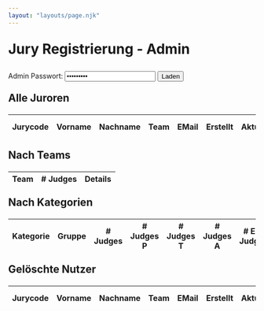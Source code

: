```yaml
---
layout: "layouts/page.njk"
---
```


# Jury Registrierung - Admin

<main>
<form method="post" id="password">
<label>Admin Passwort:</label>
<input type="password" id="pass" value="bewertung">
<input type="submit" value="Laden">
</form>

## Alle Juroren

<table>
<thead>
<tr>
<th>Jurycode</th>
<th>Vorname</th>
<th>Nachname</th>
<th>Team</th>
<th>EMail</th>
<th>Erstellt</th>
<th>Aktualisiert</th>
<th>Registriert für</th>
<th>Löschen</th>
</tr>
</thead>
<tbody id="byUsers">

</tbody>
</table>

## Nach Teams

<table>
<thead>
<tr>
<th>Team</th>
<th># Judges</th>
<th>Details</th>
</tr>
</thead>
<tbody id="byTeams">

</tbody>
</table>

## Nach Kategorien

<table>
<thead>
<tr>
<th>Kategorie</th>
<th>Gruppe</th>
<th># Judges</th>
<th># Judges P</th>
<th># Judges T</th>
<th># Judges A</th>
<th># Erf. Judges</th>
<th>Details</th>
</tr>
</thead>
<tbody id="byCategoryGroup">

</tbody>
</table>

## Gelöschte Nutzer

<table>
<thead>
<tr>
<th>Jurycode</th>
<th>Vorname</th>
<th>Nachname</th>
<th>Team</th>
<th>EMail</th>
<th>Erstellt</th>
<th>Aktualisiert</th>
<th>Registriert für</th>
<th>Restore</th>
</tr>
</thead>
<tbody id="deletedUsers">

</tbody>
</table>
</main>

<style>

  h1, h2, table {
    margin-block: 1em;
  }
.tag {
  display: inline-block;
  text-align: center;
  padding: .2rem .2rem;
  border: 1px solid;
  --hue: 0;
  --sat: 50%;
  background: hsl(var(--hue), var(--sat), 25%);
  font-size: .75rem;
}

.tag.c-EM {
  --hue: 60;
}
.tag.c-EW {
  --hue: 120;
}
.tag.c-P {
  --hue: 180;
}
.tag.c-K {
  --hue: 240;
}
.tag.c-G {
  --hue: 300;
}
.tag.g-JE {
  --sat: 33%
}
.tag.g-E {
  --sat: 66%
}
.tag.g-SE {
  --sat: 100%
}
</style>

<script type="module">
  const getUserTags = (user) => {
    let result = "";
    for(const [key, types] of Object.entries(user.judges)) {
      const [category, group] = key.split("/")
      const cTag = category.split("-").map(s => s[0].toUpperCase()).join("")
      const gTag = group.split("-").map(s => s[0].toUpperCase()).join("")
      result +=`<div class="tag c-${cTag} g-${gTag}">${cTag}/${gTag}<br>
      ${types.map(s => s.toUpperCase()).join(",")}</div>`
    }
    return result;
  }

  const renderByUsers = (data) => {
    const byUsers = document.querySelector("#byUsers");
    byUsers.innerHTML = data.map(user => `<tr>
      <td>${user.jurycode}</td>
      <td>${user.firstname}</td>
      <td>${user.lastname}</td>
      <td>${user.team}</td>
      <td>${user.email}</td>
      <td>${user.created_at}</td>
      <td>${user.updated_at}</td>
      <td>${getUserTags(user)}</td>
      <td><form action="{{db.domain}}delete/${user.jurycode}" method="post"><input type="submit" value="Löschen"></form></td>
    </tr>`).join("\n")
  }

  const groupByTeams = (users) => {
    const teams = new Map();
    for(const user of users) {
      if (!teams.has(user.team)) {
        teams.set(user.team, []);
      }
      teams.get(user.team).push(user)
    }
    return teams;
  }

  const renderByTeams = (data) => {
    const byTeams = document.querySelector("#byTeams")
    const usersByTeams = groupByTeams(data);
    let result = "";
    for(const [team, users] of usersByTeams.entries()) {
      result+= `<tr><td rowspan=${users.length}>${team}</td><td rowspan=${users.length}>${users.length}</td><td>
      <details><summary>Juroren</summary>
      <table><thead><tr>
        <th>Jurycode</th>
        <th>Vorname</th>
        <th>Nachname</th>
        <th>EMail</th>
        <th>Registriert für...</th>
      </tr></thead><tbody>`;
      for(const user of users) {
        result += `<tr>
      <td>${user.jurycode}</td>
      <td>${user.firstname}</td>
      <td>${user.lastname}</td>
      <td>${user.email}</td>
      <td>${getUserTags(user)}</td>
    </tr>`
      }
      result += "</tbody></table></details></tr>"
    }

    byTeams.innerHTML = result;

  }

  const groupUsersByCategoryGroup = (users) => {
    const cats = new Map();
    for(const user of users){
      for(const [catGroup, types] of Object.entries(user.judges)){
        const [cat,group] = catGroup.split("/");
        if(!cats.has(cat)) {
          cats.set(cat, new Map())
        }
        const groups = cats.get(cat)
        if(!groups.has(group)) {
          groups.set(group, {
            users: [],
            byType: new Map()
          })
        }
        groups.get(group).users.push(user)
        const byTypeMap = groups.get(group).byType;
        for(const type of user.judges[catGroup]) {
          if(!byTypeMap.has(type)){
            byTypeMap.set(type, [])
          }
          byTypeMap.get(type).push(user)
        }
      }
    }
    return cats
  }

  const renderByCategoryGroups = (users) => {
    const byCategoryGroup = document.querySelector("#byCategoryGroup")
    const grouped = groupUsersByCategoryGroup(users)
    let result = "";
    for(const [cat, groups] of grouped.entries()) {
      [...groups.entries()].forEach(([group, details], i) => {
        result += `<tr>
          <td>${i==0?cat:""}</td>
          <td>${group}</td>
          <td>${details.users.length}</td>
          <td>${details.byType.get("p")?.length || 0}</td>
          <td>${details.byType.get("t")?.length || 0}</td>
          <td>${details.byType.get("a")?.length || 0}</td>
          <td>${details.byType.get("erf")?.length || 0}</td>
          <td>
            <details>
              <summary>Juroren</summary>
              <table>
                <thead>
                  <tr>
                    <th>Jurycode</th>
                    <th>Vorname</th>
                    <th>Nachname</th>
                    <th>EMail</th>
                    <th>Registriert für...</th>
                  </tr>
                </thead>
                <tbody>
                  ${details.users.map(user => `<tr>
                    <td>${user.jurycode}</td>
                    <td>${user.firstname}</td>
                    <td>${user.lastname}</td>
                    <td>${user.email}</td>
                    <td>${getUserTags(user)}</td>
                  </tr>`).join("\n")}
                </tbody>
              </table>
            </details>
          </td>
      </tr>`
      })
    }
    byCategoryGroup.innerHTML = result;
  }

  const renderData = (data )=> {
    renderByUsers(data)
    renderByTeams(data)
    renderByCategoryGroups(data)
  }

  const loadData = async (password) => {
    const passwordEncoded = new URLSearchParams();
    passwordEncoded.append("password", password)
    const resp = await fetch("{{db.domain}}list", {
      method: "POST",
      mode: "cors",
      headers: {
      'Content-Type': 'application/x-www-form-urlencoded',
      },
      body: passwordEncoded
    });
    const data = await resp.json();
    console.log(data)
    renderData(data)
  }

  const loadDeleted = async (password) => {
    const passwordEncoded = new URLSearchParams();
    passwordEncoded.append("password", password)
    const resp = await fetch("{{db.domain}}listDeleted", {
      method: "POST",
      mode: "cors",
      headers: {
      'Content-Type': 'application/x-www-form-urlencoded',
      },
      body: passwordEncoded
    });
    const data = await resp.json();
    console.log(data)
    const byUsers = document.querySelector("#deletedUsers");
    if(data){

      byUsers.innerHTML = data.map(user => `<tr>
      <td>${user.jurycode}</td>
      <td>${user.firstname}</td>
      <td>${user.lastname}</td>
      <td>${user.team}</td>
      <td>${user.email}</td>
      <td>${user.created_at}</td>
      <td>${user.updated_at}</td>
      <td>${getUserTags(user)}</td>
      <td><form action="{{db.domain}}restore/${user.jurycode}" method="post"><input type="submit" value="Restore"></form></td>
    </tr>`).join("\n")
    }
  }

  document.querySelector("#password").addEventListener("submit", (e) => {
    e.preventDefault();
    const password = document.querySelector("#pass").value;
    loadData(password);
    loadDeleted(password);
    return false;
  })
</script>
